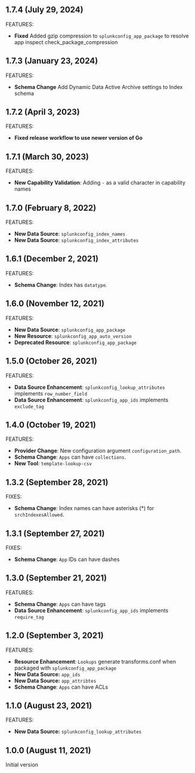 ## 1.7.4 (July 29, 2024)
FEATURES:

* **Fixed** Added gzip compression to `splunkconfig_app_package` to resolve app inspect check_package_compression


## 1.7.3 (January 23, 2024)

FEATURES: 

* **Schema Change** Add Dynamic Data Active Archive settings to Index schema

## 1.7.2 (April 3, 2023)

FEATURES:

* **Fixed release workflow to use newer version of Go**

## 1.7.1 (March 30, 2023)

FEATURES:

* **New Capability Validation**: Adding `-` as a valid character in capability names

## 1.7.0 (February 8, 2022)

FEATURES:

* **New Data Source**: `splunkconfig_index_names`
* **New Data Source**: `splunkconfig_index_attributes`

## 1.6.1 (December 2, 2021)

FEATURES:

* **Schema Change**: Index has `datatype`.

## 1.6.0 (November 12, 2021)

FEATURES:

* **New Data Source**: `splunkconfig_app_package`
* **New Resource**: `splunkconfig_app_auto_version`
* **Deprecated Resource**: `splunkconfig_app_package`

## 1.5.0 (October 26, 2021)

FEATURES:

* **Data Source Enhancement**: `splunkconfig_lookup_attributes` implements `row_number_field`
* **Data Source Enhancement**: `splunkconfig_app_ids` implements `exclude_tag`

## 1.4.0 (October 19, 2021)

FEATURES:

* **Provider Change**: New configuration argument `configuration_path`.
* **Schema Change**: `Apps` can have `collections`.
* **New Tool**: `template-lookup-csv`

## 1.3.2 (September 28, 2021)

FIXES:

* **Schema Change**: Index names can have asterisks (*) for `srchIndexesAllowed`.

## 1.3.1 (September 27, 2021)

FIXES:

* **Schema Change**: `App` IDs can have dashes

## 1.3.0 (September 21, 2021)

FEATURES:

* **Schema Change**: `Apps` can have tags
* **Data Source Enhancement**: `splunkconfig_app_ids` implements `require_tag`

## 1.2.0 (September 3, 2021)

FEATURES:

* **Resource Enhancement**: `Lookups` generate transforms.conf when packaged with `splunkconfig_app_package`
* **New Data Source:** `app_ids`
* **New Data Source:** `app_attribtes`
* **Schema Change**: `Apps` can have ACLs

## 1.1.0 (August 23, 2021)

FEATURES:

* **New Data Source:** `splunkconfig_lookup_attributes`

## 1.0.0 (August 11, 2021)

Initial version
